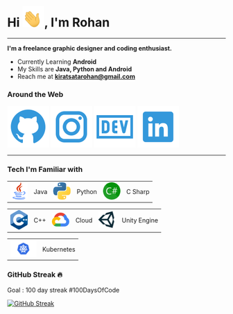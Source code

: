<h1>Hi <img src="Data/wave.gif" width=50 >, I'm Rohan</h1>

---

**I'm a freelance graphic designer and coding enthusiast.**

- Currently Learning **Android**
- My Skills are **Java, Python and Android**
- Reach me at **kiratsatarohan@gmail.com**

### Around the Web

<img src="Data/github.svg"> <img src="Data/instagram.svg"> <img src="Data/devBlog.svg"> <img src="Data/linkedin.svg">

---

### Tech I'm Familiar with



|                                      |      |                                             |        |                                    |         |
| ------------------------------------ | ---- | ------------------------------------------- | ------ | ---------------------------------- | ------- |
| <img src="Data/java.png" width="40"> | Java | <img src="Data/python_logo.png" width="40"> | Python | <img src="Data/cs.png" width="40"> | C Sharp |


|                                          |     |                                                     |       |                                            |              |
| ---------------------------------------- | --- | --------------------------------------------------- | ----- | ------------------------------------------ | ------------ |
| <img src="Data/cpp_logo.png" width="40"> | C++ | <img src="Data/google-cloud-logo-5.png" width="40"> | Cloud | <img src="Data/unity_logo.png" width="40"> | Unity Engine |

|                                                      |            |
| ---------------------------------------------------- | ---------- |
| <img src="Data/Kubernetes-Logo.wine.png" width="60"> | Kubernetes |


### GitHub Streak &#128293;
Goal : 100 day streak #100DaysOfCode

[![GitHub Streak](https://github-readme-streak-stats.herokuapp.com/?user=rohan-kiratsata)](https://git.io/streak-stats)
